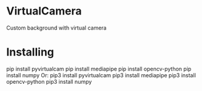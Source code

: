 # VirtualCamera
Custom background with virtual camera

# Installing
  pip install pyvirtualcam
  pip install mediapipe
  pip install opencv-python
  pip install numpy
Or:
  pip3 install pyvirtualcam
  pip3 install mediapipe
  pip3 install opencv-python
  pip3 install numpy



